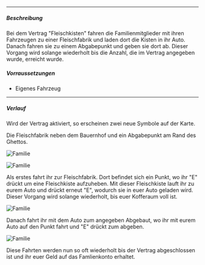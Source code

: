-------------------------------

##### Beschreibung
Bei dem Vertrag "Fleischkisten" fahren die Familienmitglieder mit ihren Fahrzeugen zu einer Fleischfabrik und laden dort die Kisten in ihr Auto.
Danach fahren sie zu einem Abgabepunkt und geben sie dort ab. Dieser Vorgang wird solange wiederholt bis die Anzahl, die im Vertrag angegeben wurde, erreicht wurde.

##### Vorraussetzungen
- Eigenes Fahrzeug

-------------------------------

##### Verlauf

Wird der Vertrag aktiviert, so erscheinen zwei neue Symbole auf der Karte.

Die Fleischfabrik neben dem Bauernhof und ein Abgabepunkt am Rand des Ghettos.

![Familie](../../assets/images/family/contracts/meat_crates/meat_fabric_point.PNG)

![Familie](../../assets/images/family/contracts/meat_crates/end_point.PNG)

Als erstes fahrt ihr zur Fleischfabrik. Dort befindet sich ein Punkt, wo ihr "E" drückt um eine Fleischkiste aufzuheben. Mit dieser Fleischkiste lauft ihr zu eurem Auto und drückt erneut "E", wodurch sie in euer Auto geladen wird. Dieser Vorgang wird solange wiederholt, bis euer Kofferaum voll ist.

![Familie](../../assets/images/family/contracts/meat_crates/meat_fabric.PNG)

Danach fahrt ihr mit dem Auto zum angegeben Abgebaut, wo ihr mit eurem Auto auf den Punkt fahrt und "E" drückt zum abgeben.

![Familie](../../assets/images/family/contracts/meat_crates/end_point_point.PNG)

Diese Fahrten werden nun so oft wiederholt bis der Vertrag abgeschlossen ist und ihr euer Geld auf das Famlienkonto erhaltet.


